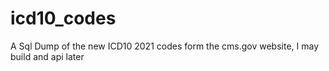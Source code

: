# icd10_codes
A Sql Dump of the new ICD10 2021 codes form the cms.gov website, I may build and api later
